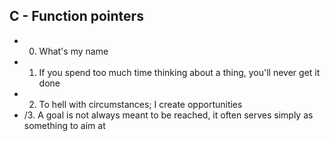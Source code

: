 ## C - Function pointers

- 0. What's my name
- 1. If you spend too much time thinking about a thing, you'll never get it done
- 2. To hell with circumstances; I create opportunities
- /3. A goal is not always meant to be reached, it often serves simply as something to aim at
